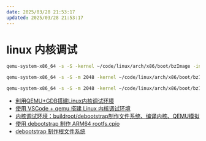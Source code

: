 ```yaml
---
date: 2025/03/28 21:53:17
updated: 2025/03/28 21:53:17
---
```


# linux 内核调试

```bash
qemu-system-x86_64 -s -S -kernel ~/code/linux/arch/x86/boot/bzImage -initrd ~/code/busybox-1.35.0/initramfs.cpio.gz -append "nokaslr console=ttyS0" -nographic
```

```bash
qemu-system-x86_64 -s -S -m 2048 -kernel ~/code/linux/arch/x86/boot/bzImage -hda ~/code/tmp/bionic.img -append "root=/dev/sda rootfstype=ext4 rw console=ttyS0 nokaslr" -nographic
```

```bash
qemu-system-x86_64 -s -S -m 2048 -kernel ~/code/linux/arch/x86/boot/bzImage -drive format=raw,file=/home/wujing/code/tmp/trusty.img -append "root=/dev/sda rootfstype=ext4 rw console=ttyS0 nokaslr" -nographic
```

- [利用QEMU+GDB搭建Linux内核调试环境](https://bbs.huaweicloud.com/blogs/348654)
- [使用 VSCode + qemu 搭建 Linux 内核调试环境](https://blog.csdn.net/eydwyz/article/details/114019532)
- [内核调试环境：buildroot/debootstrap制作文件系统、编译内核、QEMU模拟](https://blog.csdn.net/weixin_49393427/article/details/126435589)
- [使用 debootstrap 制作 ARM64 rootfs.cpio](https://blog.51cto.com/u_13731941/5399257)
- [debootstrap 制作根文件系统 ](https://www.cnblogs.com/huaibovip/p/debootstrap-fs.html)
